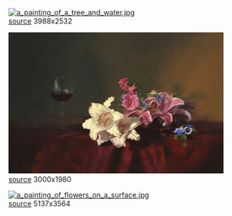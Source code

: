 
<figure>
    <a href="a_painting_of_a_tree_and_water.jpg"><img alt="a_painting_of_a_tree_and_water.jpg" src="a_painting_of_a_tree_and_water.jpg"></a>
    <figcaption>
        <a href="https://github.com/dharmx/walls/blob/main/painting/a_painting_of_a_tree_and_water.jpg">source</a>
        3988x2532
    </figcaption>
</figure>
            
<figure>
    <a href="a_painting_of_flowers_and_a_glass_of_wine.jpg"><img alt="a_painting_of_flowers_and_a_glass_of_wine.jpg" src="a_painting_of_flowers_and_a_glass_of_wine.jpg"></a>
    <figcaption>
        <a href="https://github.com/dharmx/walls/blob/main/painting/a_painting_of_flowers_and_a_glass_of_wine.jpg">source</a>
        3000x1980
    </figcaption>
</figure>
            
<figure>
    <a href="a_painting_of_flowers_on_a_surface.jpg"><img alt="a_painting_of_flowers_on_a_surface.jpg" src="a_painting_of_flowers_on_a_surface.jpg"></a>
    <figcaption>
        <a href="https://github.com/dharmx/walls/blob/main/painting/a_painting_of_flowers_on_a_surface.jpg">source</a>
        5137x3564
    </figcaption>
</figure>
            